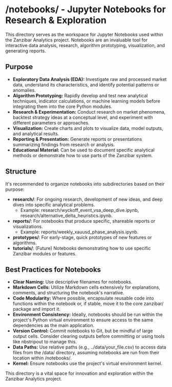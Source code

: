 # **/notebooks/ \- Jupyter Notebooks for Research & Exploration**

This directory serves as the workspace for Jupyter Notebooks used within the Zanzibar Analytics project. Notebooks are an invaluable tool for interactive data analysis, research, algorithm prototyping, visualization, and generating reports.

## **Purpose**

* **Exploratory Data Analysis (EDA):** Investigate raw and processed market data, understand its characteristics, and identify potential patterns or anomalies.  
* **Algorithm Prototyping:** Rapidly develop and test new analytical techniques, indicator calculations, or machine learning models before integrating them into the core Python modules.  
* **Research & Experimentation:** Conduct research on market phenomena, backtest strategy ideas at a conceptual level, and experiment with different parameters or approaches.  
* **Visualization:** Create charts and plots to visualize data, model outputs, and analytical results.  
* **Reporting & Presentation:** Generate reports or presentations summarizing findings from research or analysis.  
* **Educational Material:** Can be used to document specific analytical methods or demonstrate how to use parts of the Zanzibar system.

## **Structure**

It's recommended to organize notebooks into subdirectories based on their purpose:

* **research/**: For ongoing research, development of new ideas, and deep dives into specific analytical problems.  
  * Example: research/wyckoff\_event\_vsa\_deep\_dive.ipynb, research/alternative\_delta\_heuristics.ipynb.  
* **reports/**: For notebooks that produce specific, shareable reports or visualizations.  
  * Example: reports/weekly\_xauusd\_phase\_analysis.ipynb.  
* **prototypes/**: For early-stage, quick prototypes of new features or algorithms.  
* **tutorials/**: (Future) Notebooks demonstrating how to use specific Zanzibar modules or features.

## **Best Practices for Notebooks**

* **Clear Naming:** Use descriptive filenames for notebooks.  
* **Markdown Cells:** Utilize Markdown cells extensively for explanations, comments, and structuring the notebook's narrative.  
* **Code Modularity:** Where possible, encapsulate reusable code into functions within the notebook or, if stable, move it to the core zanzibar/ package and import it.  
* **Environment Consistency:** Ideally, notebooks should be run within the project's Python virtual environment to ensure access to the same dependencies as the main application.  
* **Version Control:** Commit notebooks to Git, but be mindful of large output cells. Consider clearing outputs before committing or using tools like nbstripout to manage this.  
* **Data Paths:** Use relative paths (e.g., ../data/your\_file.csv) to access data files from the /data/ directory, assuming notebooks are run from their location within /notebooks/.  
* **Kernel:** Ensure notebooks use the project's virtual environment kernel.

This directory is a vital space for innovation and exploration within the Zanzibar Analytics project.